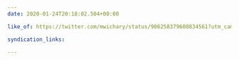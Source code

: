 ```yaml
---
date: 2020-01-24T20:18:02.504+00:00

like_of: https://twitter.com/mwichary/status/906258379600834561?utm_campaign=Design Sprint Newsletter&amp;utm_medium=email&amp;utm_source=Revue newsletter

syndication_links:

---
```


